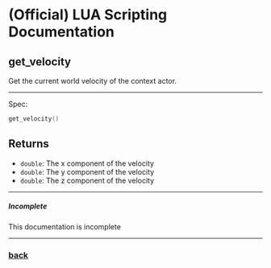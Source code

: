 
# (Official) LUA Scripting Documentation

## get_velocity

Get the current world velocity of the context actor.

___

Spec:

```lua
get_velocity()
```

## Returns

- `double`: The x component of the velocity
- `double`: The y component of the velocity
- `double`: The z component of the velocity

___

##### Incomplete

This documentation is incomplete

___

### [back](../getters)
